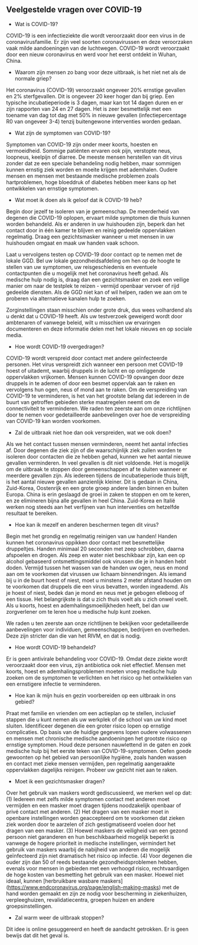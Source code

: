 ## Veelgestelde vragen over COVID-19

+ Wat is COVID-19?

COVID-19 is een infectieziekte die wordt veroorzaakt door een virus in de coronavirusfamilie. Er zijn veel soorten coronavirussen en deze veroorzaken vaak milde aandoeningen van de luchtwegen. COVID-19 wordt veroorzaakt door een nieuw coronavirus en werd voor het eerst ontdekt in Wuhan, China.

+ Waarom zijn mensen zo bang voor deze uitbraak, is het niet net als de normale griep?

Het coronavirus (COVID-19) veroorzaakt ongeveer 20% ernstige gevallen en 2% sterfgevallen. Dit is ongeveer 20 keer hoger dan bij griep. Een typische incubatieperiode is 3 dagen, maar kan tot 14 dagen duren en er zijn rapporten van 24 en 27 dagen. Het is zeer besmettelijk met een toename van dag tot dag met 50% in nieuwe gevallen (infectiepercentage R0 van ongeveer 3-4) tenzij buitengewone interventies worden gedaan.

+ Wat zijn de symptomen van COVID-19?

Symptomen van COVID-19 zijn onder meer koorts, hoesten en vermoeidheid. Sommige patiënten ervaren ook pijn, verstopte neus, loopneus, keelpijn of diarree. De meeste mensen herstellen van dit virus zonder dat ze een speciale behandeling nodig hebben, maar sommigen kunnen ernstig ziek worden en moeite krijgen met ademhalen. Oudere mensen en mensen met bestaande medische problemen zoals hartproblemen, hoge bloeddruk of diabetes hebben meer kans op het ontwikkelen van ernstige symptomen.

+ Wat moet ik doen als ik geloof dat ik COVID-19 heb?

Begin door jezelf te isoleren van je gemeenschap. De meerderheid van degenen die COVID-19 oplopen, ervaart milde symptomen die thuis kunnen worden behandeld. Als er anderen in uw huishouden zijn, beperk dan het contact door in één kamer te blijven en reinig gedeelde oppervlakken regelmatig. Draag een gezichtsmasker wanneer u met mensen in uw huishouden omgaat en maak uw handen vaak schoon.

Laat u vervolgens testen op COVID-19 door contact op te nemen met de lokale GGD. Bel uw lokale gezondheidsafdeling om hen op de hoogte te stellen van uw symptomen, uw reisgeschiedenis en eventuele contactpunten die u mogelijk met het coronavirus heeft gehad. Als medische hulp nodig is, draag dan een gezichtsmasker en zoek een veilige manier om naar de testplek te reizen - vermijd openbaar vervoer of rijd gedeelde diensten. Als de GGD niet kan of wil helpen, raden we aan om te proberen via alternatieve kanalen hulp te zoeken.

Zorginstellingen staan misschien onder grote druk, dus wees volhardend als u denkt dat u COVID-19 heeft. Als uw testverzoek geweigerd wordt door ambtenaren of vanwege beleid, wilt u misschien uw ervaringen documenteren en deze informatie delen met het lokale nieuws en op sociale media.

+ Hoe wordt COVID-19 overgedragen?

COVID-19 wordt verspreid door contact met andere geïnfecteerde personen. Het virus verspreidt zich wanneer een persoon met COVID-19 hoest of uitademt, waarbij druppels in de lucht en op omliggende oppervlakken vrijkomen. Mensen kunnen COVID-19 opvangen door deze druppels in te ademen of door een besmet oppervlak aan te raken en vervolgens hun ogen, neus of mond aan te raken. Om de verspreiding van COVID-19 te verminderen, is het van het grootste belang dat iedereen in de buurt van getroffen gebieden sterke maatregelen neemt om de connectiviteit te verminderen. We raden ten zeerste aan om onze richtlijnen door te nemen voor gedetailleerde aanbevelingen over hoe de verspreiding van COVID-19 kan worden voorkomen.

+ Zal de uitbraak niet hoe dan ook verspreiden, wat we ook doen?

Als we het contact tussen mensen verminderen, neemt het aantal infecties af. Door degenen die ziek zijn of die waarschijnlijk ziek zullen worden te isoleren door contacten die ze hebben gehad, kunnen we het aantal nieuwe gevallen verminderen. In veel gevallen is dit niet voldoende. Het is mogelijk om de uitbraak te stoppen door gemeenschappen af te sluiten wanneer er meerdere gevallen zijn. Als iedereen tijdens de incubatieperiode thuis blijft, is het aantal nieuwe gevallen aanzienlijk kleiner. Dit is gedaan in China, Zuid-Korea, Oostenrijk en een grote groep andere landen binnen en buiten Europa. China is erin geslaagd de groei in zaken te stoppen en om te keren, en ze elimineren bijna alle gevallen in heel China. Zuid-Korea en Italië werken nog steeds aan het verfijnen van hun interventies om hetzelfde resultaat te bereiken.

+ Hoe kan ik mezelf en anderen beschermen tegen dit virus?

Begin met het grondig en regelmatig reinigen van uw handen! Handen kunnen het coronavirus oppikken door contact met besmettelijke druppeltjes. Handen minimaal 20 seconden met zeep schrobben, daarna afspoelen en drogen. Als zeep en water niet beschikbaar zijn, kan een op alcohol gebaseerd ontsmettingsmiddel ook virussen die je in handen hebt doden. Vermijd tussen het wassen van de handen uw ogen, neus en mond aan om te voorkomen dat virussen uw lichaam binnendringen. Als iemand bij u in de buurt hoest of niest, moet u minstens 2 meter afstand houden om te voorkomen dat druppels die een virus bevatten, worden ingeademd. Als je hoest of niest, bedek dan je mond en neus met je gebogen elleboog of een tissue. Het belangrijkste is dat u zich thuis voelt als u zich onwel voelt. Als u koorts, hoest en ademhalingsmoeilijkheden heeft, bel dan uw zorgverlener om te leren hoe u medische hulp kunt zoeken.

We raden u ten zeerste aan onze richtlijnen te bekijken voor gedetailleerde aanbevelingen voor individuen, gemeenschappen, bedrijven en overheden. Deze zijn stricter dan die van het RIVM, en dat is nodig.

+ Hoe wordt COVID-19 behandeld?

Er is geen antivirale behandeling voor COVID-19. Omdat deze ziekte wordt veroorzaakt door een virus, zijn antibiotica ook niet effectief. Mensen met koorts, hoest en ademhalingsproblemen moeten vroeg medische hulp zoeken om de symptomen te verlichten en het risico op het ontwikkelen van een ernstigere infectie te verminderen.

+ Hoe kan ik mijn huis en gezin voorbereiden op een uitbraak in ons gebied?

Praat met familie en vrienden om een actieplan op te stellen, inclusief stappen die u kunt nemen als uw werkplek of de school van uw kind moet sluiten. Identificeer degenen die een groter risico lopen op ernstige complicaties. Op basis van de huidige gegevens lopen oudere volwassenen en mensen met chronische medische aandoeningen het grootste risico op ernstige symptomen. Houd deze personen nauwlettend in de gaten en zoek medische hulp bij het eerste teken van COVID-19-symptomen. Oefen goede gewoonten op het gebied van persoonlijke hygiëne, zoals handen wassen en contact met zieke mensen vermijden, pen regelmatig aangeraakte oppervlakken dagelijks reinigen. Probeer uw gezicht niet aan te raken.

+ Moet ik een gezichtsmasker dragen?

Over het gebruik van maskers wordt gediscussieerd, we merken wel op dat: (1) Iedereen met zelfs milde symptomen contact met anderen moet vermijden en een masker moet dragen tijdens noodzakelijk openbaar of privé contact met anderen. (2) Het dragen van een masker moet in openbare instellingen worden geaccepteerd om te voorkomen dat zieken ziek worden door te aarzelen of zich gestigmatiseerd voelen door het dragen van een masker. (3) Hoewel maskers de veiligheid van een gezond persoon niet garanderen en hun beschikbaarheid mogelijk beperkt is vanwege de hogere prioriteit in medische instellingen, vermindert het gebruik van maskers waarbij de nabijheid van anderen die mogelijk geïnfecteerd zijn niet dramatisch het risico op infectie. (4) Voor degenen die ouder zijn dan 50 of reeds bestaande gezondheidsproblemen hebben, evenals voor mensen in gebieden met een verhoogd risico, rechtvaardigen de hoge kosten van besmetting het gebruik van een masker. Hoewel niet ideaal, kunnen [herbruikbare wasbare maskers] (https://www.endcoronavirus.org/page/english-making-masks) met de hand worden gemaakt en zijn ze nodig voor bescherming in ziekenhuizen, verpleeghuizen, revalidatiecentra, groepen huizen en andere groepsinstellingen.

+ Zal warm weer de uitbraak stoppen?

Dit idee is online gesuggereerd en heeft de aandacht getrokken. Er is geen bewijs dat dit het geval is.
